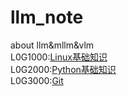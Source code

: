 # llm_note
about llm&amp;mllm&amp;vlm            
L0G1000:[Linux基础知识](https://flowus.cn/shang118/share/361c963b-8f3e-409c-a70c-b057c3f39e29?code=UZFPKU)                              
L0G2000:[Python基础知识](https://flowus.cn/shang118/share/0bf71435-5e38-4ba7-916a-aae51d942213?code=UZFPKU)                               
L0G3000:[Git](https://flowus.cn/shang118/share/4663e3d6-bb61-49c9-a430-4eb4563cb21c?code=UZFPKU)
